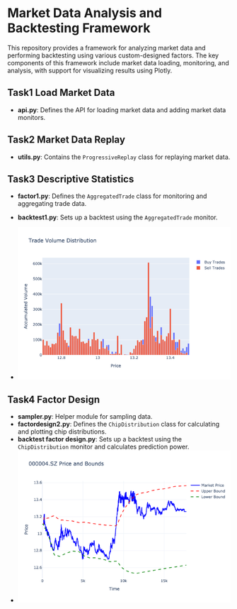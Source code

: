 # Market Data Analysis and Backtesting Framework

This repository provides a framework for analyzing market data and performing backtesting using various custom-designed factors. The key components of this framework include market data loading, monitoring, and analysis, with support for visualizing results using Plotly.


## Task1 Load Market Data
- **api.py**: Defines the API for loading market data and adding market data monitors.

## Task2 Market Data Replay
- **utils.py**: Contains the `ProgressiveReplay` class for replaying market data.

## Task3 Descriptive Statistics
- **factor1.py**: Defines the `AggregatedTrade` class for monitoring and aggregating trade data.
- **backtest1.py**: Sets up a backtest using the `AggregatedTrade` monitor.

- ![trade_volume_distribution](trade_volume_distribution.png)

## Task4 Factor Design
- **sampler.py**: Helper module for sampling data.
- **factordesign2.py**: Defines the `ChipDistribution` class for calculating and plotting chip distributions.
- **backtest factor design.py**: Sets up a backtest using the `ChipDistribution` monitor and calculates prediction power.
- ![000004.SZ_price_bounds](000004.SZ_price_bounds.png)
